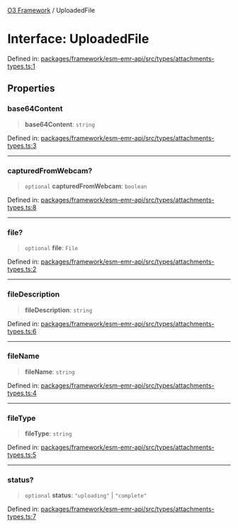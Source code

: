[O3 Framework](../API.md) / UploadedFile

# Interface: UploadedFile

Defined in: [packages/framework/esm-emr-api/src/types/attachments-types.ts:1](https://github.com/openmrs/openmrs-esm-core/blob/main/packages/framework/esm-emr-api/src/types/attachments-types.ts#L1)

## Properties

### base64Content

> **base64Content**: `string`

Defined in: [packages/framework/esm-emr-api/src/types/attachments-types.ts:3](https://github.com/openmrs/openmrs-esm-core/blob/main/packages/framework/esm-emr-api/src/types/attachments-types.ts#L3)

***

### capturedFromWebcam?

> `optional` **capturedFromWebcam**: `boolean`

Defined in: [packages/framework/esm-emr-api/src/types/attachments-types.ts:8](https://github.com/openmrs/openmrs-esm-core/blob/main/packages/framework/esm-emr-api/src/types/attachments-types.ts#L8)

***

### file?

> `optional` **file**: `File`

Defined in: [packages/framework/esm-emr-api/src/types/attachments-types.ts:2](https://github.com/openmrs/openmrs-esm-core/blob/main/packages/framework/esm-emr-api/src/types/attachments-types.ts#L2)

***

### fileDescription

> **fileDescription**: `string`

Defined in: [packages/framework/esm-emr-api/src/types/attachments-types.ts:6](https://github.com/openmrs/openmrs-esm-core/blob/main/packages/framework/esm-emr-api/src/types/attachments-types.ts#L6)

***

### fileName

> **fileName**: `string`

Defined in: [packages/framework/esm-emr-api/src/types/attachments-types.ts:4](https://github.com/openmrs/openmrs-esm-core/blob/main/packages/framework/esm-emr-api/src/types/attachments-types.ts#L4)

***

### fileType

> **fileType**: `string`

Defined in: [packages/framework/esm-emr-api/src/types/attachments-types.ts:5](https://github.com/openmrs/openmrs-esm-core/blob/main/packages/framework/esm-emr-api/src/types/attachments-types.ts#L5)

***

### status?

> `optional` **status**: `"uploading"` \| `"complete"`

Defined in: [packages/framework/esm-emr-api/src/types/attachments-types.ts:7](https://github.com/openmrs/openmrs-esm-core/blob/main/packages/framework/esm-emr-api/src/types/attachments-types.ts#L7)
